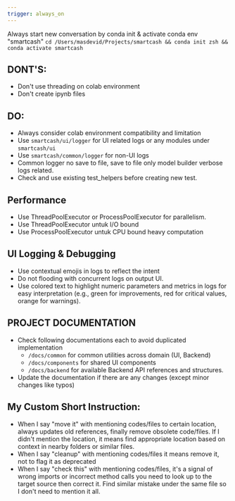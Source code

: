 ```yaml
---
trigger: always_on
---
```


Always start new conversation by conda init & activate conda env "smartcash" `cd /Users/masdevid/Projects/smartcash && conda init zsh && conda activate smartcash`

## DONT'S:
- Don't use threading on colab environment
- Don't create ipynb files

## DO:
- Always consider colab environment compatibility and limitation
- Use `smartcash/ui/logger` for UI related logs or any modules under `smartcash/ui`
- Use `smartcash/common/logger` for non-UI logs
- Common logger no save to file, save to file only model builder verbose logs related. 
- Check and use existing test_helpers before creating new test. 

## Performance 
- Use ThreadPoolExecutor or ProcessPoolExecutor for parallelism.
- Use ThreadPoolExecutor untuk I/O bound
- Use ProcessPoolExecutor untuk CPU bound heavy computation 

## UI Logging & Debugging
- Use contextual emojis in logs to reflect the intent 
- Do not flooding with concurrent logs on output UI. 
- Use colored text to highlight numeric parameters and metrics in logs for easy interpretation (e.g., green for improvements, red for critical values, orange for warnings).

## PROJECT DOCUMENTATION
- Check following documentations each to avoid duplicated implementation
  * `/docs/common` for common utilities across domain (UI, Backend)
  * `/docs/components` for shared UI components
  * `/docs/backend` for available Backend API references and structures. 
- Update the documentation if there are any changes (except minor changes like typos)

## My Custom Short Instruction:
- When I say "move it" with mentioning codes/files to certain location, always updates old references, finally remove obsolete code/files. If I didn't mention the location, it means find appropriate location based on context in nearby folders or similar files.
- When I say "cleanup" with mentioning codes/files it means remove it, not to flag it as deprecated
- When I say "check this" with mentioning codes/files, it's a signal of wrong imports or incorrect method calls you need to look up to the target source then correct it. Find similar mistake under the same file so I don't need to mention it all.